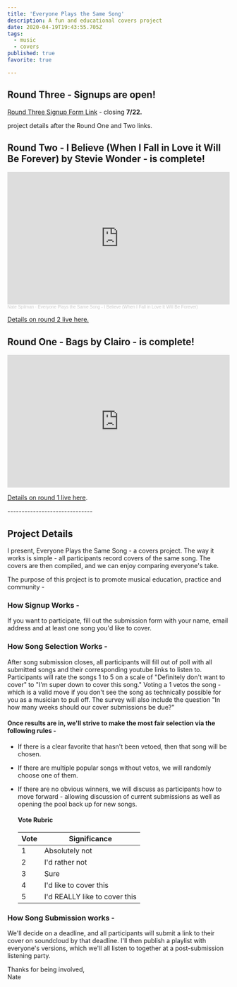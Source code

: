 ```yaml
---
title: 'Everyone Plays the Same Song'
description: A fun and educational covers project
date: 2020-04-19T19:43:55.705Z
tags:
  - music
  - covers
published: true
favorite: true

---
```

[](https://forms.gle/QnkJ6snwtAJ6Betq5)

## Round Three - Signups are open!

[Round Three Signup Form Link](https://forms.gle/PAFj6rvmtwJirqqt8) - closing **7/22.** 

project details after the Round One and Two links. 

## Round Two - I Believe (When I Fall in Love it Will Be Forever) by Stevie Wonder -  is complete!

<iframe width="100%" height="300" scrolling="no" frameborder="no" allow="autoplay" src="https://w.soundcloud.com/player/?url=https%3A//api.soundcloud.com/playlists/1082682211&color=%23ff0000&auto_play=false&hide_related=false&show_comments=true&show_user=true&show_reposts=false&show_teaser=true&visual=true"></iframe><div style="font-size: 10px; color: #cccccc;line-break: anywhere;word-break: normal;overflow: hidden;white-space: nowrap;text-overflow: ellipsis; font-family: Interstate,Lucida Grande,Lucida Sans Unicode,Lucida Sans,Garuda,Verdana,Tahoma,sans-serif;font-weight: 100;"><a href="https://soundcloud.com/nate-spilman" title="Nate Spilman" target="_blank" style="color: #cccccc; text-decoration: none;">Nate Spilman</a> · <a href="https://soundcloud.com/nate-spilman/sets/everyone-plays-the-same-song-i" title="Everyone Plays the Same Song - I Believe (When I Fall in Love It Will Be Forever)" target="_blank" style="color: #cccccc; text-decoration: none;">Everyone Plays the Same Song - I Believe (When I Fall in Love It Will Be Forever)</a></div>

[Details on round 2 live here.](https://natespilman.com/blog/everyone-plays-the-same-song-round-2/)



## Round One - Bags by Clairo -  is complete!

<iframe width="100%" height="300" scrolling="no" frameborder="no" allow="autoplay" src="https://w.soundcloud.com/player/?url=https%3A//api.soundcloud.com/playlists/1049388463&color=%23ff5500&auto_play=false&hide_related=false&show_comments=true&show_user=true&show_reposts=false&show_teaser=true&visual=true"></iframe>

[Details on round 1 live here](https://natespilman.com/blog/everyone-plays-the-same-song-round-1/).

\------------------------------

## Project Details

I present, Everyone Plays the Same Song - a covers project. The way it works is simple - all participants record covers of the same song. The covers are then compiled, and we can enjoy comparing everyone's take.

The purpose of this project is to promote musical education, practice and community - 

### How Signup Works -

If you want to participate, fill out the submission form with your name, email address and at least one song you'd like to cover. 

### How Song Selection Works -

After song submission closes, all participants will fill out of poll with all submitted songs and their corresponding youtube links to listen to. Participants will rate the songs 1 to 5 on a scale of "Definitely don't want to cover" to "I'm super down to cover this song."  Voting a 1 vetos the song - which is a valid move if you don't see the song as technically possible for you as a musician to pull off. The survey will also include the question "In how many weeks should our cover submissions be due?"

#### Once results are in, we'll strive to make the most fair selection via the following rules -

* If there is a clear favorite that hasn't been vetoed, then that song will be chosen. 
* If there are multiple popular songs without vetos, we will randomly choose one of them. 
* If there are no obvious winners, we will discuss as participants how to move forward - allowing discussion of current submissions as well as opening the pool back up for new songs. 

  #### Vote Rubric

  | Vote | Significance                  |
  | ---- | ----------------------------- |
  | 1    | Absolutely not                |
  | 2    | I'd rather not                |
  | 3    | Sure                          |
  | 4    | I'd like to cover this        |
  | 5    | I'd REALLY like to cover this |

### How Song Submission works -

We'll decide on a deadline, and all participants will submit a link to their cover on soundcloud by that deadline. I'll then publish a playlist with everyone's versions, which we'll all listen to together at a post-submission listening party. 

Thanks for being involved,\
Nate